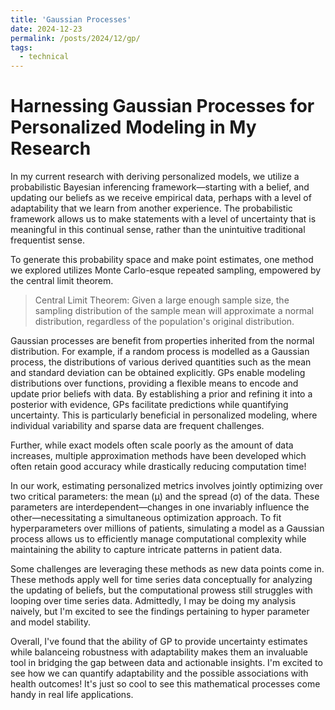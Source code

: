 ```yaml
---
title: 'Gaussian Processes'
date: 2024-12-23
permalink: /posts/2024/12/gp/
tags:
  - technical
---
```

# Harnessing Gaussian Processes for Personalized Modeling in My Research

In my current research with deriving personalized models, we utilize a probabilistic Bayesian inferencing framework—starting with a belief, and updating our beliefs as we receive empirical data, perhaps with a level of adaptability that we learn from another experience. The probabilistic framework allows us to make statements with a level of uncertainty that is meaningful in this continual sense, rather than the unintuitive traditional frequentist sense.

To generate this probability space and make point estimates, one method we explored utilizes Monte Carlo-esque repeated sampling, empowered by the central limit theorem.

> Central Limit Theorem: Given a large enough sample size, the sampling distribution of the sample mean will approximate a normal distribution, regardless of the population's original distribution.

Gaussian processes are benefit from properties inherited from the normal distribution. For example, if a random process is modelled as a Gaussian process, the distributions of various derived quantities such as the mean and standard deviation can be obtained explicitly. GPs enable modeling distributions over functions, providing a flexible means to encode and update prior beliefs with data. By establishing a prior and refining it into a posterior with evidence, GPs facilitate predictions while quantifying uncertainty. This is particularly beneficial in personalized modeling, where individual variability and sparse data are frequent challenges.

Further, while exact models often scale poorly as the amount of data increases, multiple approximation methods have been developed which often retain good accuracy while drastically reducing computation time!

In our work, estimating personalized metrics involves jointly optimizing over two critical parameters: the mean (μ) and the spread (σ) of the data. These parameters are interdependent—changes in one invariably influence the other—necessitating a simultaneous optimization approach. To fit hyperparameters over millions of patients, simulating a model as a Gaussian process allows us to efficiently manage computational complexity while maintaining the ability to capture intricate patterns in patient data.

Some challenges are leveraging these methods as new data points come in. These methods apply well for time series data conceptually for analyzing the updating of beliefs, but the computational prowess still struggles with looping over time series data. Admittedly, I may be doing my analysis naively, but I'm excited to see the findings pertaining to hyper parameter and model stability. 

Overall, I've found that the ability of GP to provide uncertainty estimates while balanceing robustness with adaptability makes them an invaluable tool in bridging the gap between data and actionable insights. I'm excited to see how we can quantify adaptability and the possible associations with health outcomes! It's just so cool to see this mathematical processes come handy in real life applications. 

